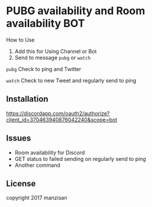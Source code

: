 # PUBG availability and Room availability BOT

  How to Use

  1. Add this for Using Channel or Bot
  2. Send to message `pubg` or `watch`
  
  `pubg`
    Check to ping and Twitter
    
  `watch`
    Check to new Tweet and regularly send to ping
    
## Installation

  https://discordapp.com/oauth2/authorize?client_id=370463940876042240&scope=bot

## Issues

- Room availability for Discord
- GET status to failed sending on regularly send to ping
- Another command

## License

 copyright 2017 manzisan
